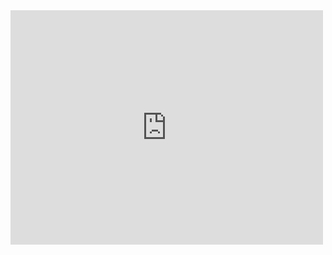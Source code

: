 <embed src="https://github.com/sketchsnipe/slides/raw/master/slides.pdf" width="500" height="375" type="application/pdf">
